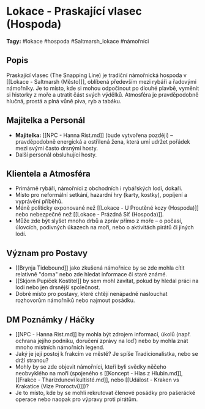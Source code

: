 # Lokace - Praskající vlasec (Hospoda)

**Tagy:** #lokace #hospoda #Saltmarsh_lokace #námořníci

## Popis
Praskající vlasec (The Snapping Line) je tradiční námořnická hospoda v [[Lokace - Saltmarsh (Město)]], oblíbená především mezi rybáři a řadovými námořníky. Je to místo, kde si mohou odpočinout po dlouhé plavbě, vyměnit si historky z moře a utratit část svých výdělků. Atmosféra je pravděpodobně hlučná, prostá a plná vůně piva, ryb a tabáku.

## Majitelka a Personál
*   **Majitelka:** [[NPC - Hanna Rist.md]] (bude vytvořena později) – pravděpodobně energická a ostřílená žena, která umí udržet pořádek mezi svými často drsnými hosty.
*   Další personál obsluhující hosty.

## Klientela a Atmosféra
*   Primárně rybáři, námořníci z obchodních i rybářských lodí, dokaři.
*   Místo pro neformální setkání, hazardní hry (karty, kostky), popíjení a vyprávění příběhů.
*   Méně politicky exponované než [[Lokace - U Proutěné kozy (Hospoda)]] nebo nebezpečné než [[Lokace - Prázdná Síť (Hospoda)]].
*   Může zde být slyšet mnoho drbů a zpráv přímo z moře – o počasí, úlovcích, podivných úkazech na moři, nebo o aktivitách pirátů či jiných lodí.

## Význam pro Postavy
*   [[Brynja Tidebound]] jako zkušená námořnice by se zde mohla cítit relativně "doma" nebo zde hledat informace či staré známé.
*   [[Skjorn Pupíček Kostitel]] by sem mohl zavítat, pokud by hledal práci na lodi nebo jen drsnější společnost.
*   Dobré místo pro postavy, které chtějí nenápadně naslouchat rozhovorům námořníků nebo najmout posádku.

## DM Poznámky / Háčky
*   [[NPC - Hanna Rist.md]] by mohla být zdrojem informací, úkolů (např. ochrana jejího podniku, doručení zprávy na loď) nebo by mohla znát mnoho místních námořních legend.
*   Jaký je její postoj k frakcím ve městě? Je spíše Tradicionalistka, nebo se drží stranou?
*   Mohly by se zde objevit námořníci, kteří byli svědky něčeho neobvyklého na moři (spojeného s [[Koncept - Hlas z Hlubin.md]], [[Frakce - Tharizdunovi kultisté.md]], nebo [[Událost - Kraken vs Krakatice (Vize Proroctví)]])?
*   Je to místo, kde by se mohli rekrutovat členové posádky pro pašerácké operace nebo naopak pro výpravy proti pirátům.